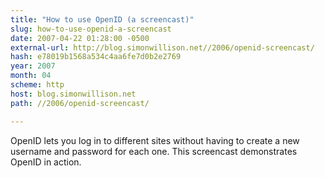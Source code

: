 ```yaml
---
title: "How to use OpenID (a screencast)"
slug: how-to-use-openid-a-screencast
date: 2007-04-22 01:28:00 -0500
external-url: http://blog.simonwillison.net//2006/openid-screencast/
hash: e78019b1568a534c4aa6fe7d0b2e2769
year: 2007
month: 04
scheme: http
host: blog.simonwillison.net
path: //2006/openid-screencast/

---
```


OpenID lets you log in to different sites without having to create a new username and password for each one. This screencast demonstrates OpenID in action.
